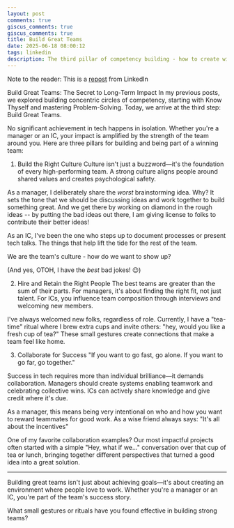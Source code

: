 ```yaml
---
layout: post
comments: true
giscus_comments: true
giscus_comments: true
title: Build Great Teams
date: 2025-06-18 08:00:12
tags: linkedin
description: The third pillar of competency building - how to create winning teams through right culture, hiring and retaining talent, and collaborative success whether as manager or IC.
---
```


Note to the reader: This is a [repost](https://www.linkedin.com/posts/yewjinlim_build-great-teams-the-secret-to-long-term-activity-7266922486934462465-kTvi?utm_source=share&utm_medium=member_desktop&rcm=ACoAAAD4xmMBhqAf0RkmEot2NJkJA3gvq31H7Os) from LinkedIn

Build Great Teams: The Secret to Long-Term Impact
In my previous posts, we explored building concentric circles of competency, starting with Know Thyself and mastering Problem-Solving. Today, we arrive at the third step: Build Great Teams.

No significant achievement in tech happens in isolation. Whether you're a manager or an IC, your impact is amplified by the strength of the team around you. Here are three pillars for building and being part of a winning team:

1. Build the Right Culture
   Culture isn't just a buzzword—it's the foundation of every high-performing team. A strong culture aligns people around shared values and creates psychological safety.

As a manager, I deliberately share the _worst_ brainstorming idea. Why? It sets the tone that we should be discussing ideas and work together to build something great. And we get there by working on diamond in the rough ideas -- by putting the bad ideas out there, I am giving license to folks to contribute their better ideas!

As an IC, I've been the one who steps up to document processes or present tech talks. The things that help lift the tide for the rest of the team.

We are the team's culture - how do we want to show up?

(And yes, OTOH, I have the _best_ bad jokes! 😉)

2. Hire and Retain the Right People
   The best teams are greater than the sum of their parts. For managers, it's about finding the right fit, not just talent. For ICs, you influence team composition through interviews and welcoming new members.

I've always welcomed new folks, regardless of role. Currently, I have a "tea-time" ritual where I brew extra cups and invite others: "hey, would you like a fresh cup of tea?" These small gestures create connections that make a team feel like home.

3. Collaborate for Success
   "If you want to go fast, go alone. If you want to go far, go together."

Success in tech requires more than individual brilliance—it demands collaboration. Managers should create systems enabling teamwork and celebrating collective wins. ICs can actively share knowledge and give credit where it's due.

As a manager, this means being very intentional on who and how you want to reward teammates for good work. As a wise friend always says: "It's all about the incentives"

One of my favorite collaboration examples? Our most impactful projects often started with a simple "Hey, what if we..." conversation over that cup of tea or lunch, bringing together different perspectives that turned a good idea into a great solution.

---

Building great teams isn't just about achieving goals—it's about creating an environment where people love to work. Whether you're a manager or an IC, you're part of the team's success story.

What small gestures or rituals have you found effective in building strong teams?
